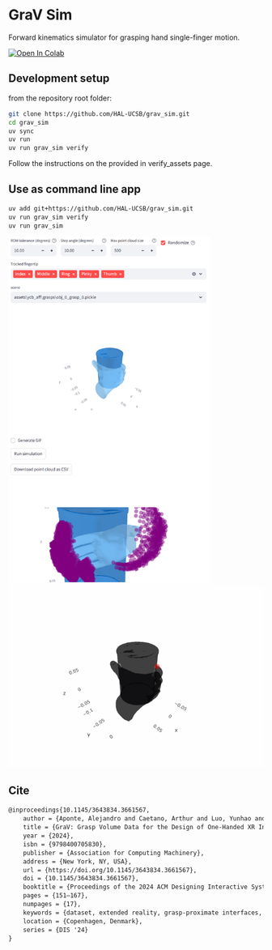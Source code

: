 # GraV Sim

Forward kinematics simulator for grasping hand single-finger motion.

[![Open In Colab](https://colab.research.google.com/assets/colab-badge.svg)](https://colab.research.google.com/drive/17Gr9qjyopvqygkAOb6Huy7m6NI6_16pv?usp=sharing)


## Development setup
from the repository root folder:
```bash
git clone https://github.com/HAL-UCSB/grav_sim.git
cd grav_sim
uv sync
uv run
uv run grav_sim verify
```
Follow the instructions on the provided in verify_assets page.

## Use as command line app

```bash
uv add git+https://github.com/HAL-UCSB/grav_sim.git
uv run grav_sim verify
uv run grav_sim
```

<img src="assets/app.png" alt="drawing" width="400"/>

<img src="assets/simulation.gif" alt="drawing" width="600"/>

## Cite

```latex
@inproceedings{10.1145/3643834.3661567,
    author = {Aponte, Alejandro and Caetano, Arthur and Luo, Yunhao and Sra, Misha},
    title = {GraV: Grasp Volume Data for the Design of One-Handed XR Interfaces},
    year = {2024},
    isbn = {9798400705830},
    publisher = {Association for Computing Machinery},
    address = {New York, NY, USA},
    url = {https://doi.org/10.1145/3643834.3661567},
    doi = {10.1145/3643834.3661567},
    booktitle = {Proceedings of the 2024 ACM Designing Interactive Systems Conference},
    pages = {151–167},
    numpages = {17},
    keywords = {dataset, extended reality, grasp-proximate interfaces, spatial user interface},
    location = {Copenhagen, Denmark},
    series = {DIS '24}
}
```